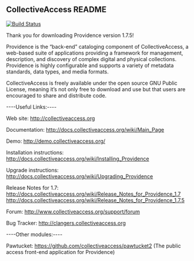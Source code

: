 CollectiveAccess README
-----------------------

[![Build Status](https://secure.travis-ci.org/collectiveaccess/providence.png?branch=master)](http://travis-ci.org/collectiveaccess/providence)

Thank you for downloading Providence version 1.7.5!

Providence is the “back-end” cataloging component of CollectiveAccess, a web-based suite of applications providing a framework for management, description, and discovery of complex digital and physical collections.  Providence is highly configurable and supports a variety of metadata standards, data types, and media formats.  

CollectiveAccess is freely available under the open source GNU Public License, meaning it’s not only free to download and use but that users are encouraged to share and distribute code.

----Useful Links:----

   Web site: http://collectiveaccess.org
   
   Documentation: http://docs.collectiveaccess.org/wiki/Main_Page
   
   Demo: http://demo.collectiveaccess.org/

   Installation instructions: http://docs.collectiveaccess.org/wiki/Installing_Providence

   Upgrade instructions: http://docs.collectiveaccess.org/wiki/Upgrading_Providence

   Release Notes for 1.7:  http://docs.collectiveaccess.org/wiki/Release_Notes_for_Providence_1.7
http://docs.collectiveaccess.org/wiki/Release_Notes_for_Providence_1.7.5

   Forum: http://www.collectiveaccess.org/support/forum

   Bug Tracker: http://clangers.collectiveaccess.org


----Other modules:----

   Pawtucket: https://github.com/collectiveaccess/pawtucket2 (The public access front-end application for Providence)